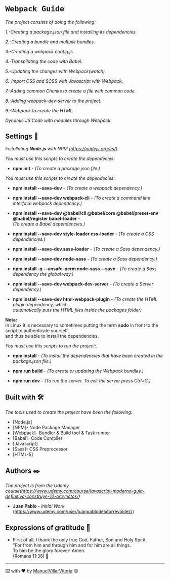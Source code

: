 # `Webpack Guide`

_The project consists of doing the following:_

_1.-Creating a package.json file and installing its dependencies._

_2.-Creating a bundle and multiple bundles._

_3.-Creating a webpack.config.js._

_4.-Transpilating the code with Babel._

_5.-Updating the changes with Webpack(watch)._

_6.-Import CSS and SCSS with Javascript with Webpack._

_7.-Adding common Chunks to create a file with common code._

_8.-Adding webpack-dev-server to the project._

_9.-Webpack to create the HTML._


_Dynamic JS Code with modules through Webpack._


## Settings 🔧

_Installating **Node.js** with NPM (https://nodejs.org/es/)._


_You must use this scripts to create the dependecies:_

* **npm init** - _(To create a package.json file.)_


_You must use this scripts to create the dependecies:_

* **npm install --save-dev** - _(To create a webpack dependency.)_

* **npm install --save-dev webpack-cli** - _(To create a command line interface webpack dependency.)_

* **npm install --save-dev @babel/cli @babel/core @babel/preset-env @babel/register babel-loader** - <br />
 _(To create a Babel dependencies.)_

* **npm install --save-dev style-loader css-loader** - _(To create a CSS dependencies.)_

* **npm install --save-dev sass-loader** - _(To create a Sass dependency.)_

* **npm install --save-dev node-sass** - _(To create a Sass dependency.)_

* **npm install -g --unsafe-perm node-sass --save** - _(To create a Sass dependency the global way.)_

* **npm install --save-dev webpack-dev-server** - _(To create a Server dependency.)_

* **npm install --save-dev html-webpack-plugin** - _(To create the HTML plugin dependency, which <br />
  automatically puts the HTML files inside the packages folder)_

**Nota:** <br />
In Linux it is necessary to sometimes putting the term **sudo** in front to  the script to authenticate yourself, <br />
and thus be able to install the dependencies.


_You must use this scripts to run the project:._

* **npm install** - _(To install the dependencies that have been created in the package.json file.)_

* **npm run build** - _(To create or updating the Webpack bundles.)_

* **npm run dev** - _(To run the server. To exit the server press Ctrl+C.)_


## Built with 🛠️

_The tools used to create the project have been the following:_

* [Node.js]
* [NPM]- Node Package Manager
* [Webpack]- Bundler & Build tool & Task runner
* [Babel]- Code Compiler
* [Javascript]
* [Sass]- CSS Preprocessor
* [HTML-5]

## Authors ✒️

_The project is from the Udemy course(https://www.udemy.com/course/javascript-moderno-guia-definitiva-construye-10-proyectos/)_

* **Juan Pablo** - *Initial Work* (https://www.udemy.com/user/juanpablodelatorrevaldez/)


## Expressions of gratitude 🎁

* First of all, I thank the only true God, Father, Son and Holy Spirit. <br />
"For from him and through him and for him are all things. <br />
To him be the glory forever! Amen. <br />
(Romans 11:36) 📢

---
⌨️ with ❤️ by [ManuelVillarVitoria](https://github.com/ManuelVillarVitoria) 😊

